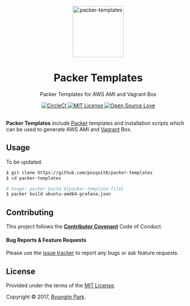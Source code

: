 <div align="center">
  <a href="https://github.com/posquit0/packer-templates" title="Packer Templates">
    <img alt="packer-templates" src="https://chocolatey.org/content/packageimages/packer.1.1.0.png" width="140px" />
  </a>
  <h1>Packer Templates</h1>
</div>

<p align="center">
  Packer Templates for AWS AMI and Vagrant Box
</p>

<div align="center">
  <a href="https://circleci.com/gh/posquit0/packer-templates">
    <img alt="CircleCI" src="https://circleci.com/gh/posquit0/packer-templates.svg?style=shield" />
  </a>
  <a href="https://opensource.org/licenses/mit-license.php">
    <img alt="MIT License" src="https://badges.frapsoft.com/os/mit/mit.svg?v=103" />
  </a>
  <a href="https://github.com/ellerbrock/open-source-badge/">
    <img alt="Open Source Love" src="https://badges.frapsoft.com/os/v1/open-source.svg?v=103" />
  </a>
</div>

<br />

**Packer Templates** include [Packer](https://www.packer.io) templates and installation scripts which can be used to generate AWS AMI and [Vagrant](https://www.vagrantup.com/) Box.


## Usage

To be updated.

```bash
$ git clone https://github.com/posquit0/packer-templates
$ cd packer-templates

# Usage: packer build ${packer-template-file}
$ packer build ubuntu-amd64-grafana.json
```


## Contributing

This project follows the [**Contributor Covenant**](http://contributor-covenant.org/version/1/4/) Code of Conduct.

#### Bug Reports & Feature Requests

Please use the [issue tracker](https://github.com/posquit0/packer-templates/issues) to report any bugs or ask feature requests.


## License

Provided under the terms of the [MIT License](https://github.com/posquit0/packer-templates/blob/master/LICENSE).

Copyright © 2017, [Byungjin Park](http://www.posquit0.com).
